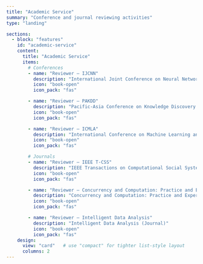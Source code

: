 ```yaml
---
title: "Academic Service"
summary: "Conference and journal reviewing activities"
type: "landing"

sections:
  - block: "features"
    id: "academic-service"
    content:
      title: "Academic Service"
      items:
        # Conferences
        - name: "Reviewer — IJCNN"
          description: "International Joint Conference on Neural Networks (2025, 2024, 2023)"
          icon: "book-open"
          icon_pack: "fas"

        - name: "Reviewer — PAKDD"
          description: "Pacific-Asia Conference on Knowledge Discovery and Data Mining (2025)"
          icon: "book-open"
          icon_pack: "fas"

        - name: "Reviewer — ICMLA"
          description: "International Conference on Machine Learning and Applications (2024)"
          icon: "book-open"
          icon_pack: "fas"

        # Journals
        - name: "Reviewer — IEEE T-CSS"
          description: "IEEE Transactions on Computational Social Systems (Journal)"
          icon: "book-open"
          icon_pack: "fas"

        - name: "Reviewer — Concurrency and Computation: Practice and Experience"
          description: "Concurrency and Computation: Practice and Experience (Journal)"
          icon: "book-open"
          icon_pack: "fas"

        - name: "Reviewer — Intelligent Data Analysis"
          description: "Intelligent Data Analysis (Journal)"
          icon: "book-open"
          icon_pack: "fas"
    design:
      view: "card"   # use "compact" for tighter list-style layout
      columns: 2
---
```


